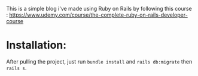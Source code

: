 This is a simple blog i've made using Ruby on Rails by following this course :  https://www.udemy.com/course/the-complete-ruby-on-rails-developer-course 

# Installation: 
After pulling the project, just run `bundle install` and `rails db:migrate` then `rails s`. 

